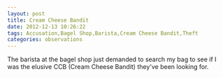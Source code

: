 ```yaml
---
layout: post
title: Cream Cheese Bandit
date: 2012-12-13 10:26:22
tags: Accusation,Bagel Shop,Barista,Cream Cheese Bandit,Theft
categories: observations
---
```


The barista at the bagel shop just demanded to search my bag to see if I was
the elusive CCB (Cream Cheese Bandit) they've been looking for.





